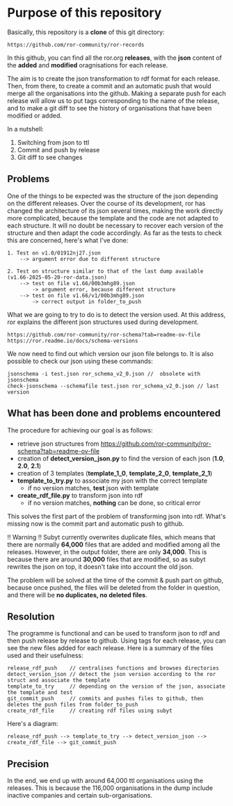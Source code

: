 # Purpose of this repository

Basically, this repository is a **clone** of this git directory:

```
https://github.com/ror-community/ror-records
```

In this github, you can find all the ror.org **releases**, with the **json** content of the **added** and **modified** oragnisations for each release.

The aim is to create the json transformation to rdf format for each release. Then, from there, to create a commit and an automatic push that would merge all the organisations into the github. Making a separate push for each release will allow us to put tags corresponding to the name of the release, and to make a git diff to see the history of organisations that have been modified or added.

In a nutshell:

1. Switching from json to ttl
2. Commit and push by release
3. Git diff to see changes

## Problems

One of the things to be expected was the structure of the json depending on the different releases. Over the course of its development, ror has changed the architecture of its json several times, making the work directly more complicated, because the template and the code are not adapted to each structure. It will no doubt be necessary to recover each version of the structure and then adapt the code accordingly. As far as the tests to check this are concerned, here's what I've done:

```
1. Test on v1.0/01912nj27.json
    --> argument error due to different structure

2. Test on structure similar to that of the last dump available (v1.66-2025-05-20-ror-data.json)
    --> test on file v1.66/00b3mhg89.json
        -> argument error, because different structure
    --> test on file v1.66/v1/00b3mhg89.json
        -> correct output in folder_to_push
```

What we are going to try to do is to detect the version used. At this address, ror explains the different json structures used during development.

```
https://github.com/ror-community/ror-schema?tab=readme-ov-file
https://ror.readme.io/docs/schema-versions
```

We now need to find out which version our json file belongs to. It is also possible to check our json using these commands:

```
jsonschema -i test.json ror_schema_v2_0.json //  obsolete with jsonschema
check-jsonschema --schemafile test.json ror_schema_v2_0.json // last version
```

## What has been done and problems encountered

The procedure for achieving our goal is as follows:

- retrieve json structures from https://github.com/ror-community/ror-schema?tab=readme-ov-file
- creation of **detect_version_json.py** to find the version of each json (**1.0**, **2.0**, **2.1**)
- creation of 3 templates (**template_1_0**, **template_2_0**, **template_2_1**)
- **template_to_try.py** to associate my json with the correct template
    - if no version matches, **test** json with template
- **create_rdf_file.py** to transform json into rdf
    - if no version matches, **nothing** can be done, so critical error

This solves the first part of the problem of transforming json into rdf. What's missing now is the commit part and automatic push to github.

‼️ Warning ‼️ Subyt currently overwrites duplicate files, which means that there are normally **64,000** files that are added and modified among all the releases. However, in the output folder, there are only **34,000**. This is because there are around **30,000** files that are modified, so as subyt rewrites the json on top, it doesn't take into account the old json.

The problem will be solved at the time of the commit & push part on github, because once pushed, the files will be deleted from the folder in question, and there will be **no duplicates, no deleted files**.

## Resolution

The programme is functional and can be used to transform json to rdf and then push release by release to github. Using tags for each release, you can see the new files added for each release. Here is a summary of the files used and their usefulness:

```
release_rdf_push    // centralises functions and browses directories
detect_version_json // detect the json version according to the ror struct and associate the template
template_to_try     // depending on the version of the json, associate the template and test
git_commit_push     // commits and pushes files to github, then deletes the push files from folder_to_push
create_rdf_file     // creating rdf files using subyt
```

Here's a diagram:

```
release_rdf_push --> template_to_try --> detect_version_json --> create_rdf_file --> git_commit_push
```

## Precision

In the end, we end up with around 64,000 ttl organisations using the releases. This is because the 116,000 organisations in the dump include inactive companies and certain sub-organisations.